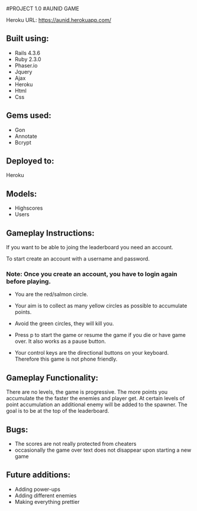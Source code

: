 #PROJECT 1.0
#AUNID GAME

Heroku URL: https://aunid.herokuapp.com/

## Built using:

* Rails 4.3.6
* Ruby 2.3.0
* Phaser.io
* Jquery
* Ajax
* Heroku
* Html
* Css

## Gems used:

* Gon
* Annotate
* Bcrypt

## Deployed to:
Heroku

## Models:

* Highscores
* Users

## Gameplay Instructions:

If you want to be able to joing the leaderboard you need an account.

To start create an account with a username and password.

### Note: Once you create an account, you have to login again before playing.

* You are the red/salmon circle.
* Your aim is to collect as many yellow circles as possible to accumulate points.
* Avoid the green circles, they will kill you.

* Press p to start the game or resume the game if you die or have game over.
It also works as a pause button.

* Your control keys are the directional buttons on your keyboard. Therefore this game is not phone friendly.

## Gameplay Functionality:

There are no levels, the game is progressive. The more points you accumulate the the faster the enemies and player get. At certain levels of point accumulation an additional enemy will be added to the spawner. The goal is to be at the top of the leaderboard.

## Bugs:
* The scores are not really protected from cheaters
* occasionally the game over text does not disappear upon starting a new game

## Future additions:
* Adding power-ups
* Adding different enemies
* Making everything prettier
